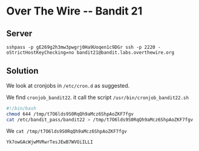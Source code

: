 # Over The Wire -- Bandit 21

## Server
```
sshpass -p gE269g2h3mw3pwgrj0Ha9Uoqen1c9DGr ssh -p 2220 -oStrictHostKeyChecking=no bandit21@bandit.labs.overthewire.org 
```

## Solution
We look at cronjobs in `/etc/cron.d` as suggested.

We find `cronjob_bandit22`. it call the script `/usr/bin/cronjob_bandit22.sh`
```bash
#!/bin/bash
chmod 644 /tmp/t7O6lds9S0RqQh9aMcz6ShpAoZKF7fgv
cat /etc/bandit_pass/bandit22 > /tmp/t7O6lds9S0RqQh9aMcz6ShpAoZKF7fgv
```

We `cat /tmp/t7O6lds9S0RqQh9aMcz6ShpAoZKF7fgv`
```
Yk7owGAcWjwMVRwrTesJEwB7WVOiILLI
```
